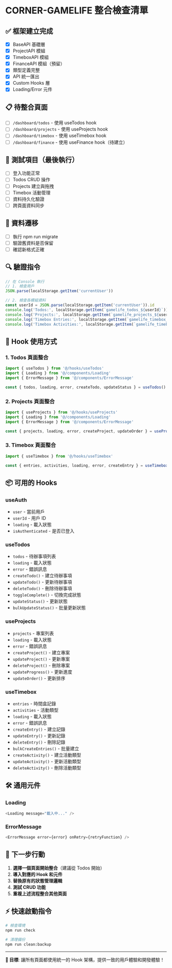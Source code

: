 # CORNER-GAMELIFE 整合檢查清單

## ✅ 框架建立完成
- [x] BaseAPI 基礎層
- [x] ProjectAPI 模組
- [x] TimeboxAPI 模組
- [x] FinanceAPI 模組（預留）
- [x] 類型定義完整
- [x] API 統一匯出
- [x] Custom Hooks 層
- [x] Loading/Error 元件

## 📋 待整合頁面
- [ ] `/dashboard/todos` - 使用 useTodos hook
- [ ] `/dashboard/projects` - 使用 useProjects hook
- [ ] `/dashboard/timebox` - 使用 useTimebox hook
- [ ] `/dashboard/finance` - 使用 useFinance hook（待建立）

## 🧪 測試項目（最後執行）
- [ ] 登入功能正常
- [ ] Todos CRUD 操作
- [ ] Projects 建立與拖拽
- [ ] Timebox 活動管理
- [ ] 資料持久化驗證
- [ ] 跨頁面資料同步

## 📝 資料遷移
- [ ] 執行 npm run migrate
- [ ] 驗證舊資料是否保留
- [ ] 確認新格式正確

## 🔍 驗證指令
```javascript
// 在 Console 執行
// 1. 檢查用戶
JSON.parse(localStorage.getItem('currentUser'))

// 2. 檢查各模組資料
const userId = JSON.parse(localStorage.getItem('currentUser')).id
console.log('Todos:', localStorage.getItem(`gamelife_todos_${userId}`))
console.log('Projects:', localStorage.getItem(`gamelife_projects_${userId}`))
console.log('Timebox Entries:', localStorage.getItem(`gamelife_timebox_entries_${userId}`))
console.log('Timebox Activities:', localStorage.getItem(`gamelife_timebox_activities_${userId}`))
```

## 🎯 Hook 使用方式

### 1. Todos 頁面整合
```typescript
import { useTodos } from '@/hooks/useTodos'
import { Loading } from '@/components/Loading'
import { ErrorMessage } from '@/components/ErrorMessage'

const { todos, loading, error, createTodo, updateStatus } = useTodos()
```

### 2. Projects 頁面整合
```typescript
import { useProjects } from '@/hooks/useProjects'
import { Loading } from '@/components/Loading'
import { ErrorMessage } from '@/components/ErrorMessage'

const { projects, loading, error, createProject, updateOrder } = useProjects()
```

### 3. Timebox 頁面整合
```typescript
import { useTimebox } from '@/hooks/useTimebox'

const { entries, activities, loading, error, createEntry } = useTimebox(weekStart)
```

## 📦 可用的 Hooks

### useAuth
- `user` - 當前用戶
- `userId` - 用戶 ID  
- `loading` - 載入狀態
- `isAuthenticated` - 是否已登入

### useTodos  
- `todos` - 待辦事項列表
- `loading` - 載入狀態
- `error` - 錯誤訊息
- `createTodo()` - 建立待辦事項
- `updateTodo()` - 更新待辦事項
- `deleteTodo()` - 刪除待辦事項
- `toggleComplete()` - 切換完成狀態
- `updateStatus()` - 更新狀態
- `bulkUpdateStatus()` - 批量更新狀態

### useProjects
- `projects` - 專案列表
- `loading` - 載入狀態  
- `error` - 錯誤訊息
- `createProject()` - 建立專案
- `updateProject()` - 更新專案
- `deleteProject()` - 刪除專案
- `updateProgress()` - 更新進度
- `updateOrder()` - 更新排序

### useTimebox
- `entries` - 時間盒記錄
- `activities` - 活動類型
- `loading` - 載入狀態
- `error` - 錯誤訊息  
- `createEntry()` - 建立記錄
- `updateEntry()` - 更新記錄
- `deleteEntry()` - 刪除記錄
- `bulkCreateEntries()` - 批量建立
- `createActivity()` - 建立活動類型
- `updateActivity()` - 更新活動類型
- `deleteActivity()` - 刪除活動類型

## 🛠️ 通用元件

### Loading
```typescript
<Loading message="載入中..." />
```

### ErrorMessage
```typescript
<ErrorMessage error={error} onRetry={retryFunction} />
```

## 🚀 下一步行動

1. **選擇一個頁面開始整合**（建議從 Todos 開始）
2. **導入對應的 Hook 和元件**
3. **替換原有的狀態管理邏輯**
4. **測試 CRUD 功能**
5. **重複上述流程整合其他頁面**

## ⚡ 快速啟動指令

```bash
# 檢查環境
npm run check

# 清理備份
npm run clean:backup
```

---

**🎯 目標**: 讓所有頁面都使用統一的 Hook 架構，提供一致的用戶體驗和開發體驗！